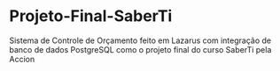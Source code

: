 # Projeto-Final-SaberTi
Sistema de Controle de Orçamento feito em Lazarus com integração de banco de dados PostgreSQL como o projeto final do curso SaberTi pela Accion 
